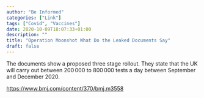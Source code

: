 ```yaml
---
author: "Be Informed"
categories: ["Link"]
tags: ["Covid", "Vaccines"]
date: 2020-10-09T18:07:33+01:00
description: ""
title: "Operation Moonshot What Do the Leaked Documents Say"
draft: false
---
```


The documents show a proposed three stage rollout. They state that the  UK will carry out between 200 000 to 800 000 tests a day between  September and December 2020.

https://www.bmj.com/content/370/bmj.m3558